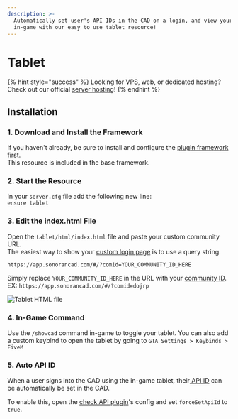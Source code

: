```yaml
---
description: >-
  Automatically set user's API IDs in the CAD on a login, and view your CAD
  in-game with our easy to use tablet resource!
---
```


# Tablet

{% hint style="success" %}
Looking for VPS, web, or dedicated hosting? Check out our official [server hosting](../../../sonoran-servers/server-hosting.md)!
{% endhint %}

## Installation

### 1. Download and Install the Framework

If you haven't already, be sure to install and configure the [plugin framework](../framework-installation.md) first.  
This resource is included in the base framework.

### 2. Start the Resource

In your `server.cfg` file add the following new line:  
`ensure tablet`

### 3. Edit the index.html File

Open the `tablet/html/index.html` file and paste your custom community URL.  
The easiest way to show your [custom login page](../../../tutorials/customization/custom-login-page.md) is to use a query string.

`https://app.sonorancad.com/#/?comid=YOUR_COMMUNITY_ID_HERE`

Simply replace `YOUR_COMMUNITY_ID_HERE` in the URL with your [community ID](../../../tutorials/getting-started/finding-your-community-id-and-authentication-code.md).  
EX: `https://app.sonorancad.com/#/?comid=dojrp`

![Tablet HTML file](../../../.gitbook/assets/screen-shot-2020-07-22-at-10.23.09-pm.png)

### 4. In-Game Command

Use the `/showcad` command in-game to toggle your tablet. You can also add a custom keybind to open the tablet by going to `GTA Settings > Keybinds > FiveM`

### 5. Auto API ID

When a user signs into the CAD using the in-game tablet, their[ API ID](../../../sonoran-cad/api-integration/getting-started/setting-your-api-id.md) can be automatically be set in the CAD.

To enable this, open the [check API plugin](api-id-checker.md)'s config and set `forceSetApiId` to `true`.


